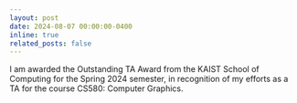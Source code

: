 ```yaml
---
layout: post
date: 2024-08-07 00:00:00-0400
inline: true
related_posts: false
---
```


I am awarded the Outstanding TA Award from the KAIST School of Computing for the Spring 2024 semester, in recognition of my efforts as a TA for the course CS580: Computer Graphics.